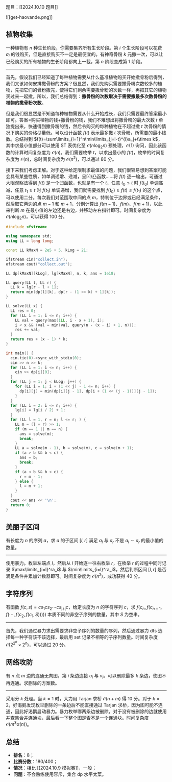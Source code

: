 题目：[[2024.10.10 题目]]

![[get-haovande.png]]

## 植物收集

一种植物有 $n$ 种生长阶段，你需要集齐所有生长阶段。第 $i$ 个生长阶段可以花费 $a_i$ 的钱购买，但是直接购买不一定是最便宜的。有神奇骨粉 $k$ 元撒一次，可以让已经购买的所有植物的生长阶段都向上一截，第 $n$ 阶段变成第 $1$ 阶段。

---

首先，假设我们已经知道了每种植物需要从什么基准植物购买开始撒骨粉后得到，我们又该如何安排撒骨粉的方案？很显然，我们先购买需要撒骨粉次数较多的植物，先把它们的骨粉撒完，使得它们剩余需要撒骨粉的次数一样，再把其它的植物买过来一起撒。所以，我们总结得到：**撒骨粉的次数取决于需要撒最多次数骨粉的植物的撒骨粉次数**。

但是我们很显然是不知道每种植物需要从什么开始成长，我们只需要最终答案最小即可。答案=购买植物的钱+撒骨粉的钱，我们不难想出将撒骨粉的最大次数 $t$ 单独提出来，快速得到撒骨粉的钱，然后令购买的每种植物在不超过撒 $t$ 次骨粉的情况下购买的价格尽量低。可以设计函数 $f(t)$ 表示最多撒 $t$ 次骨粉，所需要的最小钱数。总结得到 $f(t)=\sum\limits_{i=1}^n\min\limits_{j=i-t}^{i}a_j+t\times k$，其中求最小值部分可以使用 ST 表优化至 $\mathcal O(n\log_2 n)$ 预处理，$\mathcal O(1)$ 询问，因此该函数的计算时间复杂度为 $\mathcal O(n)$。我们需要枚举 $t$，以求出最小的 $f(t)$，枚举的时间复杂度为 $\mathcal O(n)$，总时间复杂度为 $\mathcal O(n^2)$，可以通过 $80$ 分。

接下来我们考虑正解。对于这种给定限制求最值的问题，我们很容易想到答案可能会具有某些性质，如单调递增、递减，呈凹/凸函数……将 $f(t)$ 逐一输出，可通过大眼观察法得到 $f(t)$ 是一个凹函数，也就是有一个 $t$，任意 $t_0\le t$ 时 $f(t_0)$ 单调递减，任意 $t_1\ge t$ 时 $f(t_1)$ 单调递增，我们就需要找到 $f(t_0)\ge f(t)\le f(t_1)$ 的这个点，可以使用二分。每次我们对范围取中间的点 $m$，特判位于边界或已经满足条件，然后取它两边的点 $m-1$ 和 $m+1$，分别计算出 $f(m-1)$、$f(m)$、$f(m+1)$，以此来判断 $m$ 在最小值的左边还是右边，并移动左右指针即可。时间复杂度为 $\mathcal O(n\log_2 n)$，可以获得 $100$ 分。

```cpp
#include <fstream>

using namespace std;
using LL = long long;

const LL kMaxN = 2e5 + 5, kLog = 21;

ifstream cin("collect.in");
ofstream cout("collect.out");

LL dp[kMaxN][kLog], lg[kMaxN], n, k, ans = 1e18;

LL query(LL l, LL r) {
  LL k = lg[r - l + 1];
  return min(dp[l][k], dp[r - (1 << k) + 1][k]);
}

LL solve(LL x) {
  LL res = 0;
  for (LL i = 1; i <= n; i++) {
    LL val = query(max(1LL, i - x + 1), i);
    i < x && (val = min(val, query(n - (x - i) + 1, n)));
    res += val;
  }
  return res + (x - 1) * k;
}

int main() {
  cin.tie(0)->sync_with_stdio(0);
  cin >> n >> k;
  for (LL i = 1; i <= n; i++) {  
    cin >> dp[i][0];
  }
  for (LL j = 1; j < kLog; j++) {
    for (LL i = 1; i + (1 << j) - 1 <= n; i++) {
      dp[i][j] = min(dp[i][j - 1], dp[i + (1 << (j - 1))][j - 1]);
    }
  }
  for (LL i = 2; i <= n; i++) {
    lg[i] = lg[i / 2] + 1;
  }
  for (LL l = 1, r = n; l <= r; ) {
    LL m = (l + r) >> 1;
    if (m == 1 || m == n) {
      ans = solve(m);
      break;
    }
    LL a = solve(m - 1), b = solve(m), c = solve(m + 1);
    if (a > b && b < c) {
      ans = b;
      break;
    } 
    if (a < b && b < c) {
      r = m - 1;
    } else {
      l = m + 1;
    }
  }
  cout << ans << '\n';
  return 0;
}
```

## 美丽子区间

有长度为 $n$ 的序列 $a$，求 $a$ 的子区间 $[l,r]$ 满足 $a_l$ 与 $a_r$ 不是 $a_l\sim a_r$ 的最小值的数量。

---

使用暴力。枚举左端点 $l$，然后从 $l$ 开始逐一往右枚举 $r$，在枚举 $r$ 的过程中同时记录 $\max\limits_{i=l}^ra_i$ 与 $\min\limits_{i=l}^ra_i$，然后判断区间 $[l,r]$ 是否满足条件并累加计数器即可。时间复杂度为 $\mathcal O(n^2)$，成功获得 $40$ 分。

## 字符序列

有函数 $f(c,s)=cs_1cs_2\cdots cs_{|s|}c$，给定长度为 $n$ 的字符序列 $c$，求 $f(c_n,f(c_{n-1},f(\cdots,f(c_2,f(c_1,S)))))$ 本质不同的非空子序列的数量，其中 $S$ 为空串。

---

首先，我们通过暴力求出需要求非空子序列的数量的序列，然后通过暴力 dfs 选择每一种字符该不该选择，最后用 set 记录不相等的子序列数量。时间复杂度 $\mathcal O(2^{2^n}\times 2^n)$，可以通过 $20$ 分。

## 网络攻防

有 $n$ 点 $m$ 边的连通无向图，第 $i$ 条边连接 $u_i$ 与 $v_i$。可以删除最多 $k$ 条边，使图不再连通。求删除的方案数。

---

采用分 $k$ 处理。当 $k=1$ 时，大力用 Tarjan 求桥 $\mathcal O(n+m)$ 得 $10$ 分。对于 $k=2$，好渴鹅发现枚举删除的一条边后不能直接通过 Tarjan 求桥，因为图可能不连通，因此好渴鹅启动暴力。暴力枚举哪两条边被删除，对于没有被删除的边就使用并查集合并连通块，最后看一下整个图是否不是一个连通块。时间复杂度 $\mathcal O(m^3\alpha(n))$。

## 总结

- **排名**：$8$；
- **比赛分数**：$180/400$；
- **情况**：相比 [[2024.10.9 模拟赛]]，一般；
- **问题**：不会熟练使用容斥，集合 dp 水平太菜。